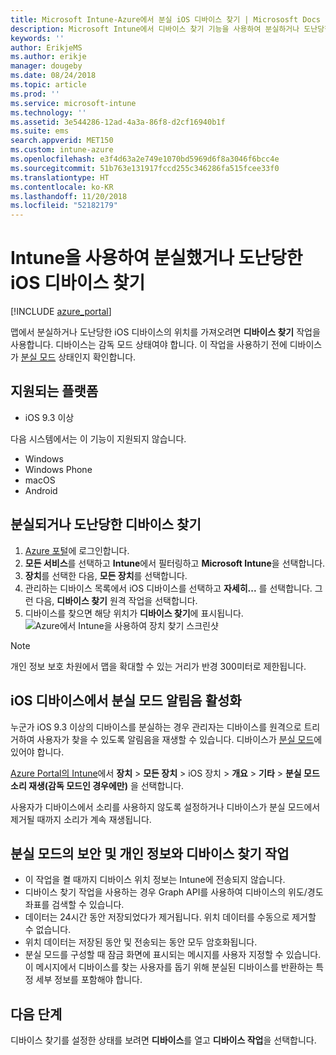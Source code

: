 ```yaml
---
title: Microsoft Intune-Azure에서 분실 iOS 디바이스 찾기 | Micrososft Docs
description: Microsoft Intune에서 디바이스 찾기 기능을 사용하여 분실하거나 도난당한 iOS 디바이스를 찾습니다. 디바이스 찾기 작업을 사용하는 경우 보안 및 개인 정보 취급 방침에 대한 세부 정보를 가져옵니다.
keywords: ''
author: ErikjeMS
ms.author: erikje
manager: dougeby
ms.date: 08/24/2018
ms.topic: article
ms.prod: ''
ms.service: microsoft-intune
ms.technology: ''
ms.assetid: 3e544286-12ad-4a3a-86f8-d2cf16940b1f
ms.suite: ems
search.appverid: MET150
ms.custom: intune-azure
ms.openlocfilehash: e3f4d63a2e749e1070bd5969d6f8a3046f6bcc4e
ms.sourcegitcommit: 51b763e131917fccd255c346286fa515fcee33f0
ms.translationtype: HT
ms.contentlocale: ko-KR
ms.lasthandoff: 11/20/2018
ms.locfileid: "52182179"
---
```

# <a name="locate-lost-or-stolen-ios-devices-with-intune"></a>Intune을 사용하여 분실했거나 도난당한 iOS 디바이스 찾기

[!INCLUDE [azure_portal](./includes/azure_portal.md)]

맵에서 분실하거나 도난당한 iOS 디바이스의 위치를 가져오려면 **디바이스 찾기** 작업을 사용합니다. 디바이스는 감독 모드 상태여야 합니다. 이 작업을 사용하기 전에 디바이스가 [분실 모드](device-lost-mode.md) 상태인지 확인합니다.

## <a name="supported-platforms"></a>지원되는 플랫폼

- iOS 9.3 이상

다음 시스템에서는 이 기능이 지원되지 않습니다. 
- Windows
- Windows Phone
- macOS
- Android

## <a name="locate-a-lost-or-stolen-device"></a>분실되거나 도난당한 디바이스 찾기

1. [Azure 포털](https://portal.azure.com)에 로그인합니다.
2. **모든 서비스**를 선택하고 **Intune**에서 필터링하고 **Microsoft Intune**을 선택합니다.
3. **장치**를 선택한 다음, **모든 장치**를 선택합니다.
4. 관리하는 디바이스 목록에서 iOS 디바이스를 선택하고 **자세히...** 를 선택합니다. 그런 다음, **디바이스 찾기** 원격 작업을 선택합니다.
5. 디바이스를 찾으면 해당 위치가 **디바이스 찾기**에 표시됩니다.
    ![Azure에서 Intune을 사용하여 장치 찾기 스크린샷](./media/locate-device.png)

>[!NOTE]
>개인 정보 보호 차원에서 맵을 확대할 수 있는 거리가 반경 300미터로 제한됩니다.

## <a name="activate-lost-mode-sound-alert-on-an-ios-device"></a>iOS 디바이스에서 분실 모드 알림음 활성화

누군가 iOS 9.3 이상의 디바이스를 분실하는 경우 관리자는 디바이스를 원격으로 트리거하여 사용자가 찾을 수 있도록 알림음을 재생할 수 있습니다. 디바이스가 [분실 모드](device-lost-mode.md)에 있어야 합니다.

[Azure Portal의 Intune](https://aka.ms/intuneportal)에서 **장치** > **모든 장치** > iOS 장치 > **개요** > **기타** > **분실 모드 소리 재생(감독 모드인 경우에만)** 을 선택합니다.

사용자가 디바이스에서 소리를 사용하지 않도록 설정하거나 디바이스가 분실 모드에서 제거될 때까지 소리가 계속 재생됩니다.


## <a name="security-and-privacy-information-for-lost-mode-and-locate-device-actions"></a>분실 모드의 보안 및 개인 정보와 디바이스 찾기 작업
- 이 작업을 켤 때까지 디바이스 위치 정보는 Intune에 전송되지 않습니다.
- 디바이스 찾기 작업을 사용하는 경우 Graph API를 사용하여 디바이스의 위도/경도 좌표를 검색할 수 있습니다.
- 데이터는 24시간 동안 저장되었다가 제거됩니다. 위치 데이터를 수동으로 제거할 수 없습니다.
- 위치 데이터는 저장된 동안 및 전송되는 동안 모두 암호화됩니다.
- 분실 모드를 구성할 때 잠금 화면에 표시되는 메시지를 사용자 지정할 수 있습니다. 이 메시지에서 디바이스를 찾는 사용자를 돕기 위해 분실된 디바이스를 반환하는 특정 세부 정보를 포함해야 합니다.

## <a name="next-steps"></a>다음 단계

디바이스 찾기를 설정한 상태를 보려면 **디바이스**를 열고 **디바이스 작업**을 선택합니다.
